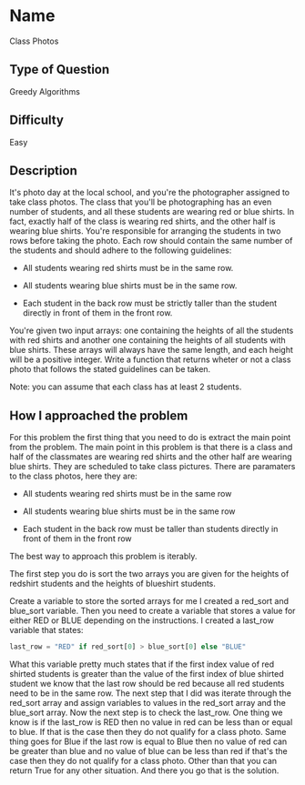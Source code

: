# Name 

Class Photos

## Type of Question

Greedy Algorithms

## Difficulty

Easy

## Description

It's photo day at the local school, and you're the photographer assigned to take class photos. The class that you'll be photographing has an even number of students, and all these students are wearing red or blue shirts. In fact, exactly half of the class is wearing red shirts, and the other half is wearing blue shirts. You're responsible for arranging the students in two rows before taking the photo. Each row should contain the same number of the students and should adhere to the following guidelines:

* All students wearing red shirts must be in the same row.

* All students wearing blue shirts must be in the same row.

* Each student in the back row must be strictly taller than the student directly in front of them in the front row.

You're given two input arrays: one containing the heights of all the students with red shirts and another one containing the heights of all students with blue shirts. These arrays will always have the same length, and each height will be a positive integer. Write a function that returns wheter or not a class photo that follows the stated guidelines can be taken.

Note: you can assume that each class has at least 2 students. 

## How I approached the problem

For this problem the first thing that you need to do is extract the main point from the problem. The main point in this problem is that there is a class and half of the classmates are wearing red shirts and the other half are wearing blue shirts.  They are scheduled to take class pictures. There are paramaters to the class photos, here they are: 

* All students wearing red shirts must be in the same row 

* All students wearing blue shirts must be in the same row

* Each student in the back row must be taller than students directly in front of them in the front row

The best way to approach this problem is iterably.

The first step you do is sort the two arrays you are given for the heights of redshirt students and the heights of blueshirt students. 

Create a variable to store the sorted arrays for me I created a red_sort and blue_sort variable. Then you need to create a variable that stores a value for either RED or BLUE depending on the instructions. I created a last_row variable that states:

```python
last_row = "RED" if red_sort[0] > blue_sort[0] else "BLUE" 
``` 

What this variable pretty much states that if the first index value of red shirted students is greater than the value of the first index of blue shirted student we know that the last row should be red because all red students need to be in the same row. The next step that I did was iterate through the red_sort array and assign variables to values in the red_sort array and the blue_sort array. Now the next step is to check the last_row. One thing we know is if the last_row is RED then no value in red can be less than or equal to blue. If that is the case then they do not qualify for a class photo. Same thing goes for Blue if the last row is equal to Blue then no value of red can be greater than blue and no value of blue can be less than red if that's the case then they do not qualify for a class photo. Other than that you can return True for any other situation. And there you go that is the solution.   
